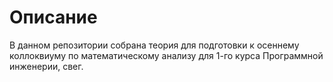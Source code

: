 # Описание
В данном репозитории собрана теория для подготовки к осеннему коллоквиуму по математическому анализу для 1-го курса Программной инженерии, свег.
